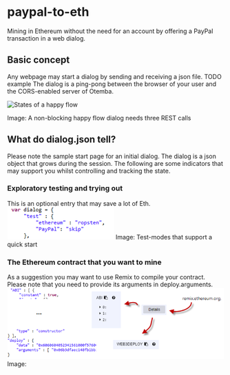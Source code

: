 ﻿# paypal-to-eth
Mining in Ethereum without the need for an account by offering a PayPal transaction in a web dialog.
## Basic concept
Any webpage may start a dialog by sending and receiving a json file. TODO example
The dialog is a ping-pong between the browser of your user and the CORS-enabled server of Otemba.

![States of a happy flow](![https://raw.githubusercontent.com/Otemba/paypal-to-eth/master/images/](https://raw.githubusercontent.com/Otemba/paypal-to-eth/master/images/testModes.png)statesWithText.png)

Image: A non-blocking happy flow dialog needs three REST calls
## What do  dialog.json tell?
Please note the sample start page for an initial dialog. The dialog is a json object that grows during the session. The following are some indicators that may support you whilst controlling and tracking the state.
### Exploratory testing and trying out
This is an optional entry that may save a lot of Eth.
![Test Modes](https://raw.githubusercontent.com/Otemba/paypal-to-eth/master/images/testModes.png)
Image: Test-modes that support a quick start
### The Ethereum contract that you want to mine
As a suggestion you may want to use Remix to compile your contract. Please note that you need to provide its arguments in deploy.arguments.
	![The contract](https://raw.githubusercontent.com/Otemba/paypal-to-eth/master/images/theContract.png)
Image: 


 

<!--stackedit_data:
eyJoaXN0b3J5IjpbMTQwMjk2Mzc2NCwtMTE2MDUzNTYzLDE3OD
AxNjY3NTQsMjIzMjk1NTIsLTE0ODYzMjAzMjAsLTQxMDAwMDcy
MywtNjM2NzQwNjgyLDE1MzgzNjQ0NTYsMTM3OTY5MzQ5OSw3NT
U1Mjk1NThdfQ==
-->
